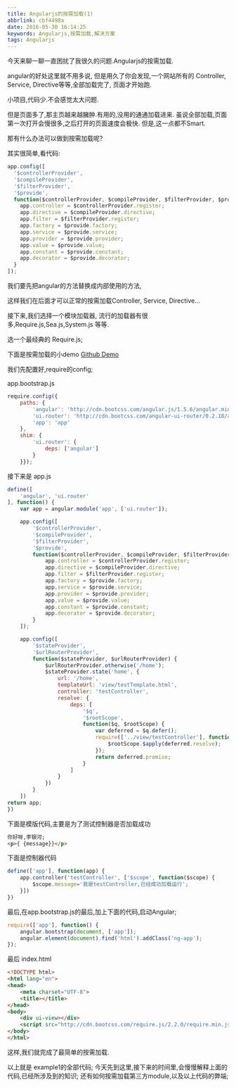 ```yaml
---
title: Angularjs的按需加载(1)
abbrlink: cbf4498a
date: 2016-05-30 16:14:25
keywords: Angularjs,按需加载,解决方案
tags: Angularjs
---
```

今天来聊一聊一直困扰了我很久的问题.Angularjs的按需加载.

angular的好处这里就不用多说,
但是用久了你会发现,一个网站所有的 Controller, Service, Directive等等,全部加载完了,
页面才开始跑.

小项目,代码少.不会感觉太大问题.

但是页面多了,那主页越来越臃肿.有用的,没用的通通加载进来.
虽说全部加载,页面第一次打开会慢很多,之后打开的页面速度会极快.
但是,这一点都不Smart.

那有什么办法可以做到按需加载呢?
<!-- more -->
其实很简单,看代码:
```javascript
app.config([
  '$controllerProvider',
  '$compileProvider',
  '$filterProvider',
  '$provide',
  function($controllerProvider, $compileProvider, $filterProvider, $provide) {
    app.controller = $controllerProvider.register;
    app.directive = $compileProvider.directive;
    app.filter = $filterProvider.register;
    app.factory = $provide.factory;
    app.service = $provide.service;
    app.provider = $provide.provider;
    app.value = $provide.value;
    app.constant = $provide.constant;
    app.decorator = $provide.decorator;
  }
]);
```

我们要先把angular的方法替换成内部使用的方法,

这样我们在后面才可以正常的按需加载Controller, Service, Directive...

接下来,我们选择一个模块加载器,
流行的加载器有很多,Require.js,Sea.js,System.js 等等.

选一个最经典的 Require.js;

下面是按需加载的小demo
[Github Demo](https://github.com/incomparable9527/demo.Angular-async)


我们先配置好,require的config;

app.bootstrap.js
```javascript
require.config({
    paths: {
        'angular': 'http://cdn.bootcss.com/angular.js/1.5.6/angular.min',
        'ui.router': 'http://cdn.bootcss.com/angular-ui-router/0.2.18/angular-ui-router.min',
        'app': 'app'
    },
    shim: {
        'ui.router': {
            deps: ['angular']
        }
    }});
```


接下来是 app.js

```javascript
define([
    'angular', 'ui.router'
], function() {
    var app = angular.module('app', ['ui.router']);

    app.config([
        '$controllerProvider',
        '$compileProvider',
        '$filterProvider',
        '$provide',
        function($controllerProvider, $compileProvider, $filterProvider, $provide) {
            app.controller = $controllerProvider.register;
            app.directive = $compileProvider.directive;
            app.filter = $filterProvider.register;
            app.factory = $provide.factory;
            app.service = $provide.service;
            app.provider = $provide.provider;
            app.value = $provide.value;
            app.constant = $provide.constant;
            app.decorator = $provide.decorator;
        }
    ]);

    app.config([
        '$stateProvider',
        '$urlRouterProvider',
        function($stateProvider, $urlRouterProvider) {
            $urlRouterProvider.otherwise('/home');
            $stateProvider.state('home', {
                url: '/home',
                templateUrl: 'view/testTemplate.html',
                controller: 'testController',
                resolve: {
                    deps: [
                        '$q',
                        '$rootScope',
                        function($q, $rootScope) {
                            var deferred = $q.defer();
                            require(['../view/testController'], function() {
                                $rootScope.$apply(deferred.resolve);
                            });
                            return deferred.promise;
                        }
                    ]
                }
            })
        }
    ])
return app;
})
```
下面是模版代码,主要是为了测试控制器是否加载成功

```html
你好呀,李银河;
<p>{ {message}}</p>
```


下面是控制器代码
```javascript
define(['app'], function(app) {
    app.controller('testController', ['$scope', function($scope) {
        $scope.message='我是testController,已经成功加载运行';
    }])
})
```


最后,在app.bootstrap.js的最后,加上下面的代码,启动Angular;
```javascript
require(['app'], function() {
    angular.bootstrap(document, ['app']);
    angular.element(document).find('html').addClass('ng-app');
});
```
最后 index.html
```html
<!DOCTYPE html>
<html lang="en">
<head>
    <meta charset="UTF-8">
    <title></title>
</head>
<body>
    <div ui-view></div>
    <script src="http://cdn.bootcss.com/require.js/2.2.0/require.min.js" data-main="script/app.bootstrap"></script>
</body>
</html>
```
这样,我们就完成了最简单的按需加载.

以上就是 example1的全部代码;
今天先到这里,接下来的时间里,会慢慢解释上面的代码,已经所涉及到的知识;
还有如何按需加载第三方module,以及以上代码的弊端;
